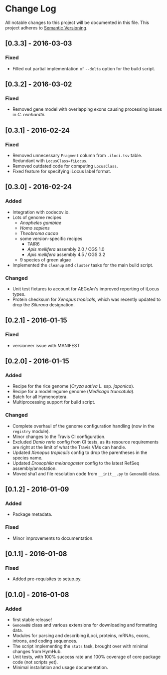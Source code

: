 # Change Log
All notable changes to this project will be documented in this file.
This project adheres to [Semantic Versioning](http://semver.org/).

## [0.3.3] - 2016-03-03
### Fixed
- Filled out partial implementation of `--delta` option for the build script.

## [0.3.2] - 2016-03-02
### Fixed
- Removed gene model with overlapping exons causing processing issues in *C. reinhardtii*.

## [0.3.1] - 2016-02-24
### Fixed
- Removed unnecessary `Fragment` column from `.iloci.tsv` table. Redundant with `LocusClass=fiLocus`.
- Removed outdated code for computing `LocusClass`.
- Fixed feature for specifying iLocus label format.

## [0.3.0] - 2016-02-24
### Added
- Integration with codecov.io.
- Lots of genome recipes
    - *Anopheles gambiae*
    - *Homo sapiens*
    - *Theobroma cacao*
    - some version-specific recipes
        - TAIR6
        - *Apis mellifera* assembly 2.0 / OGS 1.0
        - *Apis mellifera* assembly 4.5 / OGS 3.2
    - 9 species of green algae
- Implemented the `cleanup` and `cluster` tasks for the main build script.

### Changed
- Unit test fixtures to account for AEGeAn's improved reporting of iLocus types.
- Protein checksum for *Xenopus tropicals*, which was recently updated to drop the *Silurana* designation.

## [0.2.1] - 2016-01-15
### Fixed
- versioneer issue with MANIFEST

## [0.2.0] - 2016-01-15
### Added
- Recipe for the rice genome (*Oryza sativa* L. ssp. *japonica*).
- Recipe for a model legume genome (*Medicago truncatula*).
- Batch for all Hymenoptera.
- Multiprocessing support for build script.

### Changed
- Complete overhaul of the genome configuration handling (now in the `registry` module).
- Minor changes to the Travis CI configuration.
- Excluded *Danio rerio* config from CI tests, as its resource requirements are right at the limit of what the Travis VMs can handle.
- Updated *Xenopus tropicalis* config to drop the parentheses in the species name.
- Updated *Drosophila melanogaster* config to the latest RefSeq assembly/annotation.
- Moved sha1 and file resolution code from `__init__.py` to `GenomeDB` class.

## [0.1.2] - 2016-01-09
### Added
- Package metadata.

### Fixed
- Minor improvements to documentation.

## [0.1.1] - 2016-01-08
### Fixed
- Added pre-requisites to setup.py.

## [0.1.0] - 2016-01-08

### Added
- first stable release!
- `GenomeDB` class and various extensions for downloading and formatting data.
- Modules for parsing and describing iLoci, proteins, mRNAs, exons, introns, and coding sequences.
- The script implementing the `stats` task, brought over with minimal changes from HymHub.
- Unit tests, with 100% success rate and 100% coverage of core package code (not scripts yet).
- Minimal installation and usage documentation.
